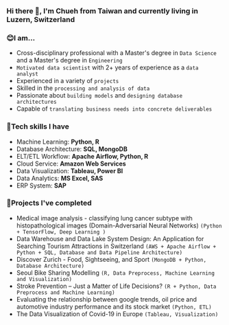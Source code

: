 ### Hi there 👋, I'm Chueh from Taiwan and currently living in Luzern, Switzerland
### 😊I am...
- Cross-disciplinary professional with a Master's degree in ```Data Science``` and a Master's degree in ```Engineering```
- ```Motivated data scientist``` with 2+ years of experience as a ```data analyst```
- Experienced in a variety of ```projects```
- Skilled in the ```processing and analysis of data```
- Passionate about ```building models``` and ```designing database architectures```
- Capable of ```translating business needs into concrete deliverables```

### 🔧Tech skills I have
- Machine Learning: **Python, R**
- Database Architecture: **SQL, MongoDB**
- ELT/ETL Workflow: **Apache Airflow, Python, R**
- Cloud Service: **Amazon Web Services**
- Data Visualization: **Tableau, Power BI**
- Data Analytics: **MS Excel, SAS**
- ERP System: **SAP**
### 🚀Projects I've completed
- Medical image analysis - classifying lung cancer subtype with histopathological images (Domain-Adversarial Neural Networks) ```(Python + TensorFlow, Deep Learning )```
- Data Warehouse and Data Lake System Design: An Application for Searching Tourism Attractions in Switzerland 
```(AWS + Apache Airflow + Python + SQL, Database and Data Pipeline Architecture)```
- Discover Zurich - Food, Sightseeing, and Sport ```(MongoDB + Python, Database Architecture)```
- Seoul Bike Sharing Modelling ```(R, Data Preprocess, Machine Learning and Visualization)```
- Stroke Prevention – Just a Matter of Life Decisions? ```(R + Python, Data Preprocess and Machine Learning)```
- Evaluating the relationship between google trends, oil price and automotive industry performance and its stock market ```(Python, ETL)```
- The Data Visualization of Covid-19 in Europe ```(Tableau, Visualization)```







<!--
<span style="color: grey"> **MSc in Data Science and MSc in Engineering** </span>
```diff
#MSc in Data Science and MSc in Engineering
```

Motivated data scientist with 2+ years of experience as a data analyst. Experienced in several projects. Skilled in the processing and analysis of data. Passionate about building models and designing database architectures. Capable of translating business needs into concrete deliverables.

<!--
**cyyang50/cyyang50** is a ✨ _special_ ✨ repository because its `README.md` (this file) appears on your GitHub profile.

Here are some ideas to get you started:

- 🔭 I’m currently working on ...
- 🌱 I’m currently learning ...
- 👯 I’m looking to collaborate on ...
- 🤔 I’m looking for help with ...
- 💬 Ask me about ...
- 📫 How to reach me: ...
- 😄 Pronouns: ...
- ⚡ Fun fact: ...
-->
